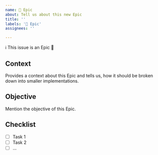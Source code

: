 ```yaml
---
name: 🎯 Epic
about: Tell us about this new Epic
title: ''
labels: '🎯 Epic'
assignees: ''

---
```


ℹ️ This issue is an Epic 🎯

## Context

Provides a context about this Epic and tells us, how it should be broken down into smaller implementations.

## Objective

Mention the objective of this Epic.

## Checklist
<!--
This checklist can be taken as the subtasks to solve this Epic.
Whenever possible, mention the related issues.
-->

- [ ] Task 1
- [ ] Task 2
- [ ] ...